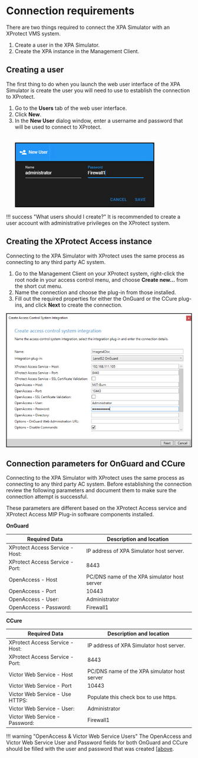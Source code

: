 # Connection requirements

There are two things required to connect the XPA Simulator with an XProtect VMS system.

1. Create a user in the XPA Simulator.
2. Create the XPA instance in the Management Client. 

## Creating a user

The first thing to do when you launch the web user interface of the XPA Simulator is create the user you will need to use to establish the connection to XProtect. 

1. Go to the **Users** tab of the web user interface.
2. Click **New**.
3. In the **New User** dialog window, enter a username and password that will be used to connect to XProtect.</br> 
    </br>
    </br>
    ![New user dialog](img/UserPass.png)

!!! success "What users should I create?"
    It is recommended to create a user account with administrative privileges on the XProtect system. 

## Creating the XProtect Access instance

Connecting to the XPA Simulator with XProtect uses the same process as connecting to any third party AC system. 

1. Go to the Management Client on your XProtect system, right-click the root node in your access control menu, and choose **Create new...** from the short cut menu.
2. Name the connection and choose the plug-in from those installed.
3. Fill out the required properties for either the OnGuard or the CCure plug-ins, and click **Next** to create the connection.

![XPA wizard](img/XPAInst.Props.png)

## Connection parameters for OnGuard and CCure

Connecting to the XPA Simulator with XProtect uses the same process as connecting to any third party AC system. Before establishing the connection review the following parameters and document them to make sure the connection attempt is successful.

These parameters are different based on the XProtect Access service and XProtect Access MIP Plug-in software components installed.

**OnGuard**

| Required Data | Description and location  |
|---------------|---------------------------|
| XProtect Access Service - Host:   | IP address of XPA Simulator host server.  |
| XProtect Access Service - Port:   | 8443  |
| OpenAccess - Host | PC/DNS name of the XPA simulator host server  |
| OpenAccess - Port | 10443  |
| OpenAccess - User:    | Administrator  |
| OpenAccess - Password:    | Firewall1  |

**CCure**

| Required Data | Description and location  |
|---------------|---------------------------|
| XProtect Access Service - Host:   | IP address of XPA Simulator host server.  |
| XProtect Access Service - Port:   | 8443  |
| Victor Web Service - Host | PC/DNS name of the XPA simulator host server  |
| Victor Web Service - Port | 10443  |
| Victor Web Service - Use HTTPS:   | Populate this check box to use https.  |
| Victor Web Service - User:    | Administrator  |
| Victor Web Service - Password:    | Firewall1  |

!!! warning "OpenAccess & Victor Web Service Users"
    The OpenAccess and Victor Web Service User and Password fields for both OnGuard and CCure should be filled with the user and password that was created [[above](../Start/index.md#creating-a-user).
